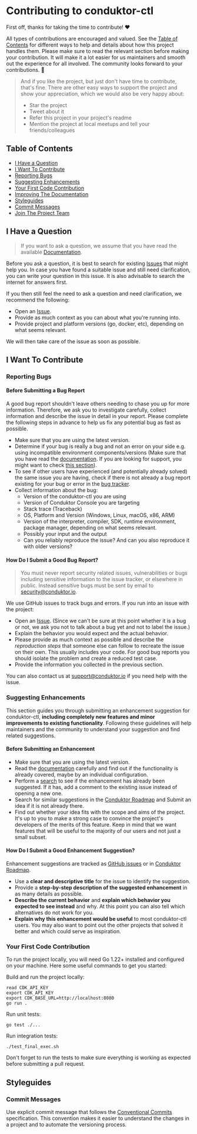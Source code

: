 <!-- omit in toc -->
# Contributing to conduktor-ctl

First off, thanks for taking the time to contribute! ❤️

All types of contributions are encouraged and valued. See the [Table of Contents](#table-of-contents) for different ways to help and details about how this project handles them. Please make sure to read the relevant section before making your contribution. It will make it a lot easier for us maintainers and smooth out the experience for all involved. The community looks forward to your contributions. 🎉

> And if you like the project, but just don't have time to contribute, that's fine. There are other easy ways to support the project and show your appreciation, which we would also be very happy about:
> - Star the project
> - Tweet about it
> - Refer this project in your project's readme
> - Mention the project at local meetups and tell your friends/colleagues

<!-- omit in toc -->
## Table of Contents

- [I Have a Question](#i-have-a-question)
- [I Want To Contribute](#i-want-to-contribute)
- [Reporting Bugs](#reporting-bugs)
- [Suggesting Enhancements](#suggesting-enhancements)
- [Your First Code Contribution](#your-first-code-contribution)
- [Improving The Documentation](#improving-the-documentation)
- [Styleguides](#styleguides)
- [Commit Messages](#commit-messages)
- [Join The Project Team](#join-the-project-team)



## I Have a Question

> If you want to ask a question, we assume that you have read the available [Documentation](https://docs.conduktor.io/).

Before you ask a question, it is best to search for existing [Issues](https://github.com/conduktor/ctl/issues) that might help you. In case you have found a suitable issue and still need clarification, you can write your question in this issue. It is also advisable to search the internet for answers first.

If you then still feel the need to ask a question and need clarification, we recommend the following:

- Open an [Issue](https://github.com/conduktor/ctl/issues/new).
- Provide as much context as you can about what you're running into.
- Provide project and platform versions (go, docker, etc), depending on what seems relevant.

We will then take care of the issue as soon as possible.

## I Want To Contribute

### Reporting Bugs

<!-- omit in toc -->
#### Before Submitting a Bug Report

A good bug report shouldn't leave others needing to chase you up for more information. Therefore, we ask you to investigate carefully, collect information and describe the issue in detail in your report. Please complete the following steps in advance to help us fix any potential bug as fast as possible.

- Make sure that you are using the latest version.
- Determine if your bug is really a bug and not an error on your side e.g. using incompatible environment components/versions (Make sure that you have read the [documentation](https://docs.conduktor.io/). If you are looking for support, you might want to check [this section](#i-have-a-question)).
- To see if other users have experienced (and potentially already solved) the same issue you are having, check if there is not already a bug report existing for your bug or error in the [bug tracker](https://github.com/conduktor/ctlissues?q=label%3Abug).
- Collect information about the bug:
  - Version of the conduktor-ctl you are using
  - Version of Conduktor Console you are targeting
  - Stack trace (Traceback)
  - OS, Platform and Version (Windows, Linux, macOS, x86, ARM)
  - Version of the interpreter, compiler, SDK, runtime environment, package manager, depending on what seems relevant.
  - Possibly your input and the output
  - Can you reliably reproduce the issue? And can you also reproduce it with older versions?

<!-- omit in toc -->
#### How Do I Submit a Good Bug Report?

> You must never report security related issues, vulnerabilities or bugs including sensitive information to the issue tracker, or elsewhere in public. Instead sensitive bugs must be sent by email to [security@conduktor.io]().

We use GitHub issues to track bugs and errors. If you run into an issue with the project:

- Open an [Issue](https://github.com/conduktor/ctl/issues/new). (Since we can't be sure at this point whether it is a bug or not, we ask you not to talk about a bug yet and not to label the issue.)
- Explain the behavior you would expect and the actual behavior.
- Please provide as much context as possible and describe the *reproduction steps* that someone else can follow to recreate the issue on their own. This usually includes your code. For good bug reports you should isolate the problem and create a reduced test case.
- Provide the information you collected in the previous section.

You can also contact us at [support@conduktor.io]() if you need help with the issue.


### Suggesting Enhancements

This section guides you through submitting an enhancement suggestion for conduktor-ctl, **including completely new features and minor improvements to existing functionality**. Following these guidelines will help maintainers and the community to understand your suggestion and find related suggestions.

<!-- omit in toc -->
#### Before Submitting an Enhancement

- Make sure that you are using the latest version.
- Read the [documentation](https://docs.conduktor.io/) carefully and find out if the functionality is already covered, maybe by an individual configuration.
- Perform a [search](https://github.com/conduktor/ctl/issues) to see if the enhancement has already been suggested. If it has, add a comment to the existing issue instead of opening a new one.
- Search for similar suggestions in the [Conduktor Roadmap](https://product.conduktor.help/) and Submit an idea if it is not already there. 
- Find out whether your idea fits with the scope and aims of the project. It's up to you to make a strong case to convince the project's developers of the merits of this feature. Keep in mind that we want features that will be useful to the majority of our users and not just a small subset. 

<!-- omit in toc -->
#### How Do I Submit a Good Enhancement Suggestion?

Enhancement suggestions are tracked as [GitHub issues](https://github.com/conduktor/ctl/issues) or in [Conduktor Roadmap](https://product.conduktor.help/).

- Use a **clear and descriptive title** for the issue to identify the suggestion.
- Provide a **step-by-step description of the suggested enhancement** in as many details as possible.
- **Describe the current behavior** and **explain which behavior you expected to see instead** and why. At this point you can also tell which alternatives do not work for you.
- **Explain why this enhancement would be useful** to most conduktor-ctl users. You may also want to point out the other projects that solved it better and which could serve as inspiration.

### Your First Code Contribution

To run the project locally, you will need Go 1.22+ installed and configured on your machine.
Here some useful commands to get you started:

Build and run the project locally:
```
read CDK_API_KEY
export CDK_API_KEY
export CDK_BASE_URL=http://localhost:8080
go run . 
```

Run unit tests:
```
go test ./...
```

Run integration tests:
```
./test_final_exec.sh
```

Don't forget to run the tests to make sure everything is working as expected before submitting a pull request.

## Styleguides
### Commit Messages
Use explicit commit message that follows the [Conventional Commits](https://www.conventionalcommits.org/en/v1.0.0/) specification. This convention makes it easier to understand the changes in a project and to automate the versioning process.


<!-- omit in toc -->
